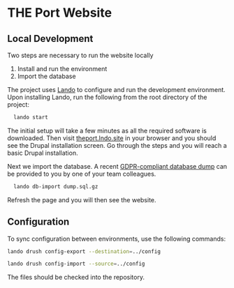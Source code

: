 # THE Port Website

## Local Development

Two steps are necessary to run the website locally

1. Install and run the environment
2. Import the database

The project uses [Lando](https://lando.dev/) to configure and run the development environment. Upon installing Lando, run the following from the root directory of the project:

```bash
  lando start
```

The initial setup will take a few minutes as all the required software is downloaded. Then visit [theport.lndo.site](http://theport.lndo.site/) in your browser and you should see the Drupal installation screen. Go through the steps and you will reach a basic Drupal installation.

Next we import the database. A recent [GDPR-compliant database dump](https://www.drupal.org/project/drupal_gdpr_team) can be provided to you by one of your team colleagues.

```bash
  lando db-import dump.sql.gz
```

Refresh the page and you will then see the website.

## Configuration

To sync configuration between environments, use the following commands:

```bash
lando drush config-export --destination=../config
```

```bash
lando drush config-import --source=../config
```

The files should be checked into the repository.
